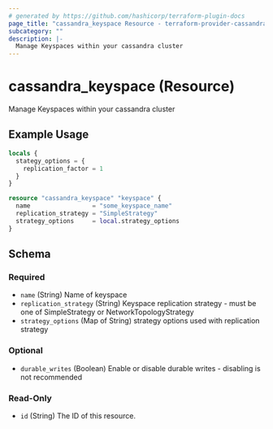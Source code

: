 ```yaml
---
# generated by https://github.com/hashicorp/terraform-plugin-docs
page_title: "cassandra_keyspace Resource - terraform-provider-cassandra"
subcategory: ""
description: |-
  Manage Keyspaces within your cassandra cluster
---
```


# cassandra_keyspace (Resource)

Manage Keyspaces within your cassandra cluster

## Example Usage

```terraform
locals {
  stategy_options = {
    replication_factor = 1
  }
}

resource "cassandra_keyspace" "keyspace" {
  name                 = "some_keyspace_name"
  replication_strategy = "SimpleStrategy"
  strategy_options     = local.strategy_options
}
```

<!-- schema generated by tfplugindocs -->
## Schema

### Required

- `name` (String) Name of keyspace
- `replication_strategy` (String) Keyspace replication strategy - must be one of SimpleStrategy or NetworkTopologyStrategy
- `strategy_options` (Map of String) strategy options used with replication strategy

### Optional

- `durable_writes` (Boolean) Enable or disable durable writes - disabling is not recommended

### Read-Only

- `id` (String) The ID of this resource.
